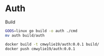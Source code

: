 # Auth

Build

```bash
GOOS=linux go build -o auth ./cmd
mv auth build/auth

docker build -t cmwylie19/auth:0.0.1 build/
docker push cmwylie19/auth:0.0.1
```
